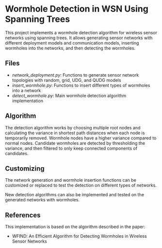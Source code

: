 # Wormhole Detection in WSN Using Spanning Trees

This project implements a wormhole detection algorithm for wireless sensor networks using spanning trees. It allows generating sensor networks with different deployment models and communication models, inserting wormholes into the networks, and then detecting the wormholes.

## Files
- _network_deployment.py_: Functions to generate sensor network topologies with random, grid, UDG, and QUDG models
- _insert_wormhole.py_: Functions to insert different types of wormholes into a network
- _detect_wormhole.py_: Main wormhole detection algorithm implementation

## Algorithm
The detection algorithm works by choosing multiple root nodes and calculating the variance in shortest path distances when each node is temporarily removed. Wormhole nodes have a higher variance compared to normal nodes. Candidate wormholes are detected by thresholding the variance, and then filtered to only keep connected components of candidates.

## Customizing
The network generation and wormhole insertion functions can be customized or replaced to test the detection on different types of networks.

New detection algorithms can also be implemented and tested on the generated networks with wormholes.

## References
This implementation is based on the algorithm described in the paper:
- WFIND: An Efficient Algorithm for Detecting Wormholes in Wireless Sensor Networks
